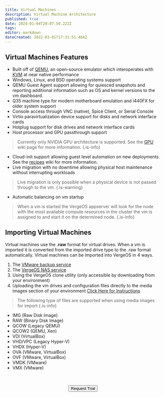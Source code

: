 ```yaml
---
title: Virtual Machines
description: Virtual Machine Architecture
published: true
date: 2024-01-04T20:07:50.222Z
tags: 
editor: markdown
dateCreated: 2022-03-01T17:31:51.484Z
---
```


## Virtual Machines Features

- Built off of [QEMU](https://www.qemu.org/), an open-source emulator which interoperates with [KVM](https://www.linux-kvm.org/page/Main_Page) at near native performance
- Windows, Linux, and BSD operating systems support
- QEMU Guest Agent support allowing for quiesced snapshots and reporting additional information such as OS and kernel versions to the vm dashboard.
- Q35 machine type for modern motherboard emulation and i440FX for older system support
- Console access through VNC (native), Spice Client, or Serial Console
- Virtio paravirtualization device support for disks and network interface cards
- Hotplug support for disk drives and network interface cards
- Host processor and GPU passthrough support
> Currently only NVIDIA GPU architecture is supported. See the [GPU](/docs/public/gpu) wiki page for more information.
{.is-info}
- Cloud-init support allowing guest level automation on new deployments. See the [recipes](/docs/public/recipes) wiki for more information.
- Live migration with no downtime allowing physical host maintenance without interrupting workloads
> Live migration is only possible when a physical device is not passed through to the vm.
{.is-warning}
- Automatic balancing on vm startup
> When a vm is started the VergeOS appserver will look for the node with the most available compute resources in the cluster the vm is assigned to and start it on the determined node.
{.is-info}

## Importing Virtual Machines
Virtual machines use the **.raw** format for virtual drives. When a vm is imported it is converted from the imported drive type to the .raw format automatically. Virtual machines can be imported into VergeOS in 4 ways.
1. The [VMware backup service](/docs/public/backup#vmware-backup-service)
2. The [VergeOS NAS service](/docs/public/nas)
3. Using the VergeOS clone utility (only accessible by downloading from your environment)
4. Uploading the vm drives and configuration files directly to the media images section of your environment [Click Here for Instructions](/docs/public/kb/Importing-VMs-from-Media)
> The following type of files are supported when using media images for import
{.is-info}
- IMG (Raw Disk Image)
- RAW (Binary Disk Image)
- QCOW (Legacy QEMU)
- QCOW2 (QEMU, Xen)
- VDI (VirtualBox)
- VHD/VPC (Legacy Hyper-V)
- VHDX (Hyper-V)
- OVA (VMware, VirtualBox)
- OVF (VMware, VirtualBox)
- VMDK (VMware)
- VMX (VMware)
<br>
<br>
<div style="text-align:center; margin-bottom:5px">
  <a href="https://www.verge.io/test-drive#Demo-Section"><button class="button-cta">Request Trial</button></a>
</div>